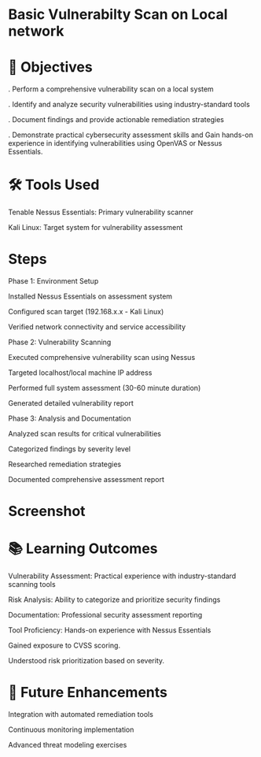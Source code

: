 # Basic Vulnerabilty Scan on Local network

# 🎯 Objectives

 . Perform a comprehensive vulnerability scan on a local system
 
 . Identify and analyze security vulnerabilities using industry-standard tools
 
 . Document findings and provide actionable remediation strategies
 
 . Demonstrate practical cybersecurity assessment skills and Gain hands-on experience in identifying vulnerabilities using OpenVAS or Nessus Essentials.

# 🛠️ Tools Used

Tenable Nessus Essentials: Primary vulnerability scanner

Kali Linux: Target system for vulnerability assessment

# Steps

Phase 1: Environment Setup

Installed Nessus Essentials on assessment system

Configured scan target (192.168.x.x - Kali Linux)

Verified network connectivity and service accessibility


Phase 2: Vulnerability Scanning

Executed comprehensive vulnerability scan using Nessus

Targeted localhost/local machine IP address

Performed full system assessment (30-60 minute duration)

Generated detailed vulnerability report


Phase 3: Analysis and Documentation

Analyzed scan results for critical vulnerabilities

Categorized findings by severity level

Researched remediation strategies

Documented comprehensive assessment report

# Screenshot

# 

# 📚 Learning Outcomes

Vulnerability Assessment: Practical experience with industry-standard scanning tools

Risk Analysis: Ability to categorize and prioritize security findings

Documentation: Professional security assessment reporting

Tool Proficiency: Hands-on experience with Nessus Essentials

Gained exposure to CVSS scoring.

Understood risk prioritization based on severity.

# 🚀 Future Enhancements

Integration with automated remediation tools

Continuous monitoring implementation

Advanced threat modeling exercises
